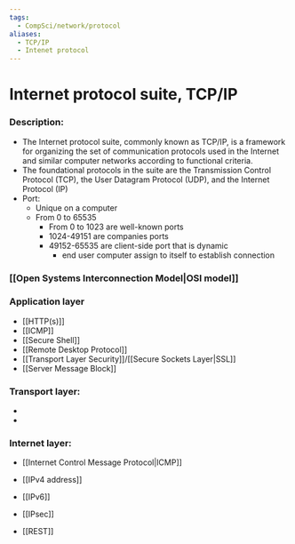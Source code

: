 ```yaml
---
tags:
  - CompSci/network/protocol
aliases:
  - TCP/IP
  - Intenet protocol
---
```

# Internet protocol suite, TCP/IP
### Description:
- The Internet protocol suite, commonly known as TCP/IP, is a framework for organizing the set of communication protocols used in the Internet and similar computer networks according to functional criteria. 
- The foundational protocols in the suite are the Transmission Control Protocol (TCP), the User Datagram Protocol (UDP), and the Internet Protocol (IP)
- Port:
	- Unique on a computer
	- From 0 to 65535
		- From 0 to 1023 are well-known ports
		- 1024-49151 are companies ports
		- 49152-65535 are client-side port that is dynamic
			- end user computer assign to itself to establish connection
### [[Open Systems Interconnection Model|OSI model]]
### Application layer
- [[HTTP(s)]]
- [[ICMP]]
- [[Secure Shell]]
- [[Remote Desktop Protocol]]
- [[Transport Layer Security]]/[[Secure Sockets Layer|SSL]]
- [[Server Message Block]]
### Transport layer:
- 
- 
### Internet layer:
- [[Internet Control Message Protocol|ICMP]]
- [[IPv4 address]]
- [[IPv6]]
- [[IPsec]]



- [[REST]]